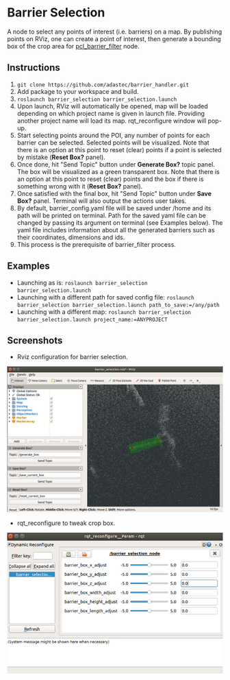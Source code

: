 # Barrier Selection
A node to select any points of interest (i.e. barriers) on a map. By publishing points on RViz, one can create a point of interest, then generate a bounding box of the crop area for [pcl_barrier_filter](https://github.com/adastec/barrier_handler/tree/master/barrier_filter) node.


## Instructions
1. ```git clone https://github.com/adastec/barrier_handler.git```
2. Add package to your workspace and build.
3. ```roslaunch barrier_selection barrier_selection.launch```
4. Upon launch, RViz will automatically be opened, map will be loaded depending on which project name is given in launch file. Providing another project name will load its map. rqt_reconfigure window will pop-up.
5. Start selecting points around the POI, any number of points for each barrier can be selected. Selected points will be visualized. Note that there is an option at this point to reset (clear) points if a point is selected by mistake (**Reset Box?** panel).
6. Once done, hit "Send Topic" button under **Generate Box?** topic panel. The box will be visualized as a green transparent box. Note that there is an option at this point to reset (clear) points and the box if there is something wrong with it (**Reset Box?** panel).
7. Once satisfied with the final box, hit "Send Topic" button under **Save Box?** panel. Terminal will also output the actions user takes.
8.  By default, barrier_config.yaml file will be saved under /home and its path will be printed on terminal. Path for the saved yaml file can be changed by passing its argument on terminal (see Examples below). The yaml file includes information about all the generated barriers such as their coordinates, dimensions and ids.
9.  This process is the prerequisite of barrier_filter process.

## Examples
* Launching as is: ```roslaunch barrier_selection barrier_selection.launch```
* Launching with a different path for saved config file: ```roslaunch barrier_selection barrier_selection.launch path_to_save:=/any/path```
* Launching with a different map: ```roslaunch barrier_selection barrier_selection.launch project_name:=ANYPROJECT```

## Screenshots
* Rviz configuration for barrier selection.

![](images/barrier_selection_rviz.png)

* rqt_reconfigure to tweak crop box.

![](images/barrier_selection_reconfig.png)
